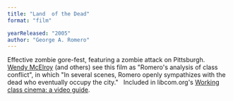 ```yaml
---
title: "Land  of the Dead"
format: "film"

yearReleased: "2005"
author: "George A. Romero"
---
```

 Effective zombie gore-fest, featuring a zombie attack on Pittsburgh.
  
 <a href="http://dailyanarchist.com/2013/01/21/political-message-of-the-rising-zombie/"> Wendy McElroy</a> (and others) see this film as "Romero's analysis of class  conflict", in which "In several scenes, Romero openly sympathizes with the dead  who eventually occupy the city."
  
 Included in libcom.org's <a href="https://libcom.org/library/working-class-cinema-video-guide">Working  class cinema: a video guide</a>.